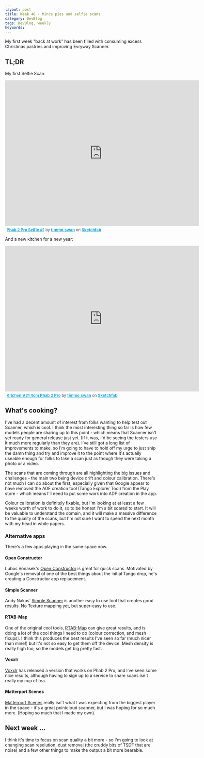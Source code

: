```yaml
---
layout: post
title: Week 46 - Mince pies and selfie scans
category: DevBlog
tags: DevBlog, weekly
keywords: 
---
```


My first week "back at work" has been filled with consuming excess Christmas pastries
and improving Evryway Scanner.

## TL;DR

My first Selfie Scan:

<div class="sketchfab-embed-wrapper"><iframe width="640" height="480" src="https://sketchfab.com/models/b0cc3c9c58fd4bd1bb1444fa161d3fff/embed" frameborder="0" allowvr allowfullscreen mozallowfullscreen="true" webkitallowfullscreen="true" onmousewheel=""></iframe>

<p style="font-size: 13px; font-weight: normal; margin: 5px; color: #4A4A4A;">
    <a href="https://sketchfab.com/models/b0cc3c9c58fd4bd1bb1444fa161d3fff?utm_medium=embed&utm_source=website&utm_campain=share-popup" target="_blank" style="font-weight: bold; color: #1CAAD9;">Phab 2 Pro Selfie #1</a>
    by <a href="https://sketchfab.com/timmo.swan?utm_medium=embed&utm_source=website&utm_campain=share-popup" target="_blank" style="font-weight: bold; color: #1CAAD9;">timmo.swan</a>
    on <a href="https://sketchfab.com?utm_medium=embed&utm_source=website&utm_campain=share-popup" target="_blank" style="font-weight: bold; color: #1CAAD9;">Sketchfab</a>
</p>
</div>

And a new kitchen for a new year:

<div class="sketchfab-embed-wrapper"><iframe width="640" height="480" src="https://sketchfab.com/models/4f2a6820bb20437f96492c045ac25347/embed" frameborder="0" allowvr allowfullscreen mozallowfullscreen="true" webkitallowfullscreen="true" onmousewheel=""></iframe>

<p style="font-size: 13px; font-weight: normal; margin: 5px; color: #4A4A4A;">
    <a href="https://sketchfab.com/models/4f2a6820bb20437f96492c045ac25347?utm_medium=embed&utm_source=website&utm_campain=share-popup" target="_blank" style="font-weight: bold; color: #1CAAD9;">Kitchen V21 4cm Phab 2 Pro</a>
    by <a href="https://sketchfab.com/timmo.swan?utm_medium=embed&utm_source=website&utm_campain=share-popup" target="_blank" style="font-weight: bold; color: #1CAAD9;">timmo.swan</a>
    on <a href="https://sketchfab.com?utm_medium=embed&utm_source=website&utm_campain=share-popup" target="_blank" style="font-weight: bold; color: #1CAAD9;">Sketchfab</a>
</p>
</div>

## What's cooking?

I've had a decent amount of interest from folks wanting to help test out Scanner, which is cool. I think
the most interesting thing so far is how few models people are sharing up to this point - which means
that Scanner isn't yet ready for general release just yet. (If it was, I'd be seeing the testers use
it much more regularly than they are). I've still got a long list of improvements to make, so I'm going
to have to hold off my urge to just ship the damn thing and try and improve it to the point where
it's actually useable enough for folks to take a scan just as though they were taking a photo or a video.

The scans that are coming through are all highlighting the big issues and challenges - the main two
being device drift and colour calibration. There's not much I can do about the first, especially given that
Google appear to have removed the ADF creation tool (Tango Explorer Tool) from the Play store - which means
I'll need to put some work into ADF creation in the app.

Colour calibration is definitely fixable, but I'm looking at at least a few weeks worth of work to do it, so
to be honest I'm a bit scared to start. It will be valuable to understand the domain, and it will make
a massive difference to the quality of the scans, but I'm not sure I want to spend the next month with my
head in white papers. 

### Alternative apps

There's a few apps playing in the same space now.

#### Open Constructor

Lubos Vonasek's
[Open Constructor](https://play.google.com/store/apps/details?id=com.lvonasek.openconstructor) is great for
quick scans. Motivated by Google's removal of one of the best things about the initial Tango drop, he's creating
a Constructor app replacement.

#### Simple Scanner

Andy Nakas' [Simple Scanner](https://play.google.com/store/apps/details?id=com.Nakas.SimpleScanForTango) is another
easy to use tool that creates good results. No Texture mapping yet, but super-easy to use.

#### RTAB-Map

One of the original cool tools, [RTAB-Map](https://play.google.com/store/apps/details?id=com.introlab.rtabmap) can
give great results, and is doing a lot of the cool things I need to do (colour correction, and mesh fixups). I think
this produces the best results I've seen so far (much nicer than mine!) but it's not so easy to get them off
the device. Mesh density is really high too, so the models get big pretty fast.

#### Voxxlr

[Voxxlr](https://play.google.com/store/apps/details?id=com.voxxlr) has released a version that works on Phab 2 Pro,
and I've seen some nice results, although having to sign up to a service to share scans isn't really my cup of tea.

#### Matterport Scenes

[Matterport Scenes](https://play.google.com/store/apps/details?id=com.matterport.capture) really isn't what I was
expecting from the biggest player in the space - it's a great pointcloud scanner, but I was hoping for so much more.
(Hoping so much that I made my own).


## Next week ...

I think it's time to focus on scan quality a bit more - so I'm going to look at changing scan resolution, dust
removal (the cruddy bits of TSDF that are noise) and a few other things to make the output a bit more bearable.






